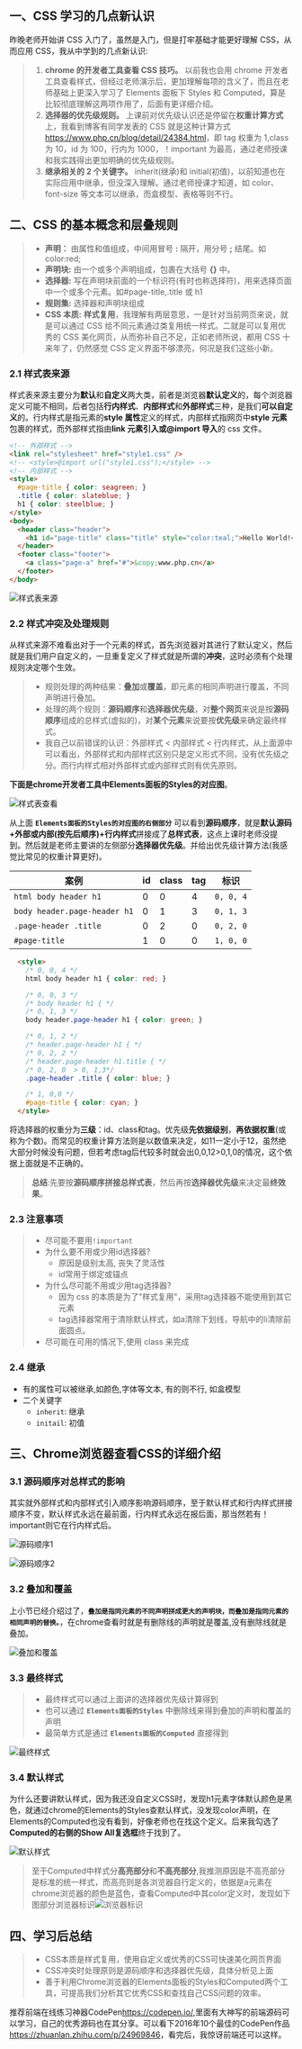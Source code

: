 ## 一、CSS 学习的几点新认识

昨晚老师开始讲 CSS 入门了，虽然是入门，但是打牢基础才能更好理解 CSS，从而应用 CSS，我从中学到的几点新认识:

> 1.  **chrome 的开发者工具查看 CSS 技巧。** 以前我也会用 chrome 开发者工具查看样式，但经过老师演示后，更加理解每项的含义了，而且在老师基础上更深入学习了 Elements 面板下 Styles 和 Computed，算是比较彻底理解这两项作用了，后面有更详细介绍。
> 2.  **选择器的优先级规则。** 上课前对优先级认识还是停留在**权重计算方式**上，我看到博客有同学发表的 CSS 就是这种计算方式<https://www.php.cn/blog/detail/24384.html>，即 tag 权重为 1,class 为 10，id 为 100，行内为 1000，！important 为最高，通过老师授课和我实践得出更加明确的优先级规则。
> 3.  **继承相关的 2 个关键字。** inherit(继承)和 initial(初值)，以前知道也在实际应用中继承，但没深入理解。通过老师授课才知道，如 color、font-size 等文本可以继承，而盒模型、表格等则不行。

## 二、CSS 的基本概念和层叠规则

> - **声明：** 由属性和值组成，中间用冒号 **:** 隔开，用分号 **;** 结尾。如 color:red;
> - **声明块:** 由一个或多个声明组成，包裹在大括号 **{}** 中。
> - **选择器:** 写在声明块前面的一个标识符(有时也称选择符)，用来选择页面中一个或多个元素。如#page-title,.title 或 h1
> - **规则集:** 选择器和声明块组成
> - **CSS 本质:** **样式复用**，我理解有两层意思，一是针对当前网页来说，就是可以通过 CSS 给不同元素通过类复用统一样式。二就是可以复用优秀的 CSS 美化网页，从而弥补自己不足，正如老师所说，都用 CSS 十来年了，仍然感觉 CSS 定义界面不够漂亮，何况是我们这些小新。

### 2.1 样式表来源

样式表来源主要分为**默认**和**自定义**两大类，前者是浏览器**默认定义**的，每个浏览器定义可能不相同，后者包括**行内样式**、**内部样式**和**外部样式**三种，是我们**可以自定义**的。行内样式是指元素的**style 属性**定义的样式，内部样式指网页中**style 元素**包裹的样式，而外部样式指由**link 元素引入或@import 导入**的 css 文件。

```html
<!-- 外部样式 -->
<link rel="stylesheet" href="style1.css" />
<!-- <style>@import url("style1.css");</style> -->
<!-- 内部样式 -->
<style>
  #page-title { color: seagreen; }
  .title { color: slateblue; }
  h1 { color: steelblue; }
</style>
<body>
  <header class="header">
    <h1 id="page-title" class="title" style="color:teal;">Hello World!</h1>
  </header>
  <footer class="footer">
    <a class="page-a" href="#">&copy;www.php.cn</a>
  </footer>
</body>
```

![样式表来源](css01.png '样式表来源')

### 2.2 样式冲突及处理规则
从样式来源不难看出对于一个元素的样式，首先浏览器对其进行了默认定义，然后就是我们用户自定义的，一旦重复定义了样式就是所谓的**冲突**，这时必须有个处理规则决定哪个生效。
>- 规则处理的两种结果：**叠加**或**覆盖**，即元素的相同声明进行覆盖，不同声明进行叠加。
>- 处理的两个规则：**源码顺序**和**选择器优先级**，对**整个网页**来说是按**源码顺序**组成的总样式(虚拟的)，对**某个元素**来说要按**优先级**来确定最终样式。
>- 我自己以前错误的认识：外部样式 < 内部样式 < 行内样式，从上面源中可以看出，外部样式和内部样式区别只是定义形式不同，没有优先级之分。而行内样式相对外部样式或内部样式则有优先原则。

**下面是chrome开发者工具中Elements面板的Styles的对应图**。

![样式表查看](css02.png 'chrome开发者工具查看样式表')

从上面 **`Elements面板的Styles的对应图的右侧部分`** 可以看到**源码顺序**，就是**默认源码+外部或内部(按先后顺序)+行内样式**拼接成了**总样式表**，这点上课时老师没提到。然后就是老师主要讲的左侧部分**选择器优先级**。并给出优先级计算方法(我感觉比常见的权重计算更好)。

| 案例                         | id  | class | tag | 标识      |
| ---------------------------- | --- | ----- | --- | --------- |
| `html body header h1`        | 0   | 0     | 4   | `0, 0, 4` |
| `body header.page-header h1` | 0   | 1     | 3   | `0, 1, 3` |
| `.page-header .title`        | 0   | 2     | 0   | `0, 2, 0` |
| `#page-title`                | 1   | 0     | 0   | `1, 0, 0` |
```html
  <style>
    /* 0, 0, 4 */
    html body header h1 { color: red; }

    /* 0, 0, 3 */
    /* body header h1 { */
    /* 0, 1, 3 */
    body header.page-header h1 { color: green; }

    /* 0, 1, 2 */
    /* header.page-header h1 { */
    /* 0, 2, 2 */
    /* header.page-header h1.title { */
    /* 0, 2, 0  > 0, 1,3*/
    .page-header .title { color: blue; }

    /* 1, 0,0 */
    #page-title { color: cyan; }
  </style>
```

将选择器的权重分为**三级**：id、class和tag。优先级**先依据级别**，**再依据权重**(或称为个数)。而常见的权重计算方法则是以数值来决定，如11一定小于12，虽然绝大部分时候没有问题，但若考虑tag后代较多时就会出0,0,12>0,1,0的情况，这个依据上面就是不正确的。

>**总结**:先要按**源码顺序拼接总样式表**，然后再按**选择器优先级**来决定最**终效果**。

### 2.3 注意事项
>- 尽可能不要用`!important`
>- 为什么要不用或少用id选择器?
>    - 原因是级别太高, 丧失了灵活性
>    - id常用于绑定或锚点
>- 为什么尽可能不用或少用tag选择器?
>    - 因为 css 的本质是为了"样式复用"，采用tag选择器不能使用到其它元素
>    - tag选择器常用于清除默认样式，如a清除下划线，导航中的li清除前面圆点。
>- 尽可能在可用的情况下,使用 class 来完成

### 2.4 继承
- 有的属性可以被继承,如颜色,字体等文本, 有的则不行, 如盒模型
- 二个关键字
  - `inherit`: 继承
  - `initail`: 初值

## 三、Chrome浏览器查看CSS的详细介绍

### 3.1 源码顺序对总样式的影响
其实就外部样式和内部样式引入顺序影响源码顺序，至于默认样式和行内样式拼接顺序不变，默认样式永远在最前面，行内样式永远在报后面，那当然若有！important则它在行内样式后。

![源码顺序1](css03.png)

![源码顺序2](css04.png)

### 3.2 叠加和覆盖
上小节已经介绍过了，**`叠加是指同元素的不同声明拼成更大的声明块，而叠加是指同元素的相同声明的替换。`**，在chrome查看时就是有删除线的声明就是覆盖,没有删除线就是叠加。

![叠加和覆盖](css05.png)

### 3.3 最终样式
>- 最终样式可以通过上面讲的选择器优先级计算得到
>- 也可以通过 **`Elements面板的Styles`** 中删除线来得到叠加的声明和覆盖的声明
>- 最简单方式是通过 **`Elements面板的Computed`** 直接得到

![最终样式](css06.png)

### 3.4 默认样式
为什么还要讲默认样式，因为我还没自定义CSS时，发现h1元素字体默认颜色是黑色，就通过chrome的Elements的Styles查默认样式，没发现color声明，在Elements的Computed也没有看到，好像老师也在找这个定义。后来我勾选了**Computed的右侧的Show All复选框**终于找到了。

![默认样式](css07.png)

> 至于Computed中样式分**高亮部分**和**不高亮部分**,我推测原因是不高亮部分是标准的统一样式，而高亮则是各浏览器自行定义的，依据是a元素在chrome浏览器的颜色是蓝色，查看Computed中其color定义时，发现如下图部分浏览器标识![浏览器标识](css08.png)

## 四、学习后总结
>- CSS本质是样式复用，使用自定义或优秀的CSS可快速美化网页界面
>- CSS冲突时处理原则是源码顺序和选择器优先级，具体分析见上面
>- 善于利用Chrome浏览器的Elements面板的Styles和Computed两个工具，可提高我们分析其它优秀CSS和查找自己CSS问题的效率。

推荐前端在线练习神器CodePen<https://codepen.io/>,里面有大神写的前端源码可以学习，自己的优秀源码也在其分享。可以看下2016年10个最佳的CodePen作品<https://zhuanlan.zhihu.com/p/24969846>，看完后，我惊讶前端还可以这样。
